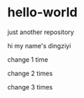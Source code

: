 # hello-world
just another repository


hi my name's dingziyi

change 1 time

change 2 times

change 3 times
